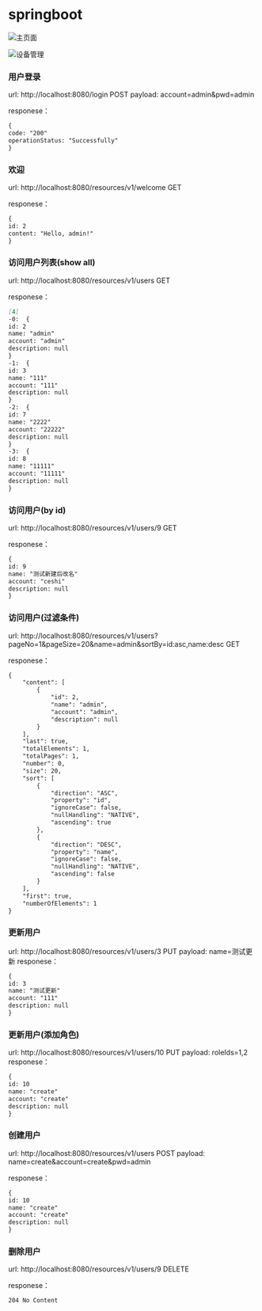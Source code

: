 # springboot

![主页面](http://obe2uu2sg.bkt.clouddn.com/R%5DI2F40%29IZ_79%25W382VHD%5DW.png)

![设备管理](http://obe2uu2sg.bkt.clouddn.com/%7DZI~JDSLD74JD%7B4F@BMZ2%60Y.png)

### 用户登录
url: http://localhost:8080/login
POST
payload: account=admin&pwd=admin

responese：
```markdown
{
code: "200"
operationStatus: "Successfully"
}
```

### 欢迎
url: http://localhost:8080/resources/v1/welcome
GET

responese：
```markdown
{
id: 2
content: "Hello, admin!"
}
```

### 访问用户列表(show all)
url: http://localhost:8080/resources/v1/users
GET

responese：
```markdown
[4]
-0:  {
id: 2
name: "admin"
account: "admin"
description: null
}
-1:  {
id: 3
name: "111"
account: "111"
description: null
}
-2:  {
id: 7
name: "2222"
account: "22222"
description: null
}
-3:  {
id: 8
name: "11111"
account: "11111"
description: null
}
```

### 访问用户(by id)
url: http://localhost:8080/resources/v1/users/9
GET

responese：
```markdown
{
id: 9
name: "测试新建后改名"
account: "ceshi"
description: null
}
```

### 访问用户(过滤条件)
url: http://localhost:8080/resources/v1/users?pageNo=1&pageSize=20&name=admin&sortBy=id:asc,name:desc
GET

responese：
```markdown
{
    "content": [
        {
            "id": 2,
            "name": "admin",
            "account": "admin",
            "description": null
        }
    ],
    "last": true,
    "totalElements": 1,
    "totalPages": 1,
    "number": 0,
    "size": 20,
    "sort": [
        {
            "direction": "ASC",
            "property": "id",
            "ignoreCase": false,
            "nullHandling": "NATIVE",
            "ascending": true
        },
        {
            "direction": "DESC",
            "property": "name",
            "ignoreCase": false,
            "nullHandling": "NATIVE",
            "ascending": false
        }
    ],
    "first": true,
    "numberOfElements": 1
}
```



### 更新用户
url: http://localhost:8080/resources/v1/users/3
PUT
payload: name=测试更新
responese：
```markdown
{
id: 3
name: "测试更新"
account: "111"
description: null
}
```

### 更新用户(添加角色)
url: http://localhost:8080/resources/v1/users/10
PUT
payload: roleIds=1,2
responese：
```markdown
{
id: 10
name: "create"
account: "create"
description: null
}
```

### 创建用户
url: http://localhost:8080/resources/v1/users
POST
payload: name=create&account=create&pwd=admin

responese：
```markdown
{
id: 10
name: "create"
account: "create"
description: null
}
```

### 删除用户
url: http://localhost:8080/resources/v1/users/9
DELETE

responese：
```markdown
204 No Content
```




































